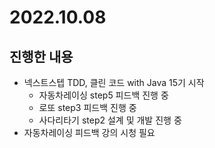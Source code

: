 # 2022.10.08

## 진행한 내용

- 넥스트스텝 TDD, 클린 코드 with Java 15기 시작
	- 자동차레이싱 step5 피드백 진행 중
	- 로또 step3 피드백 진행 중
  - 사다리타기 step2 설계 및 개발 진행 중
- 자동차레이싱 피드백 강의 시청 필요

